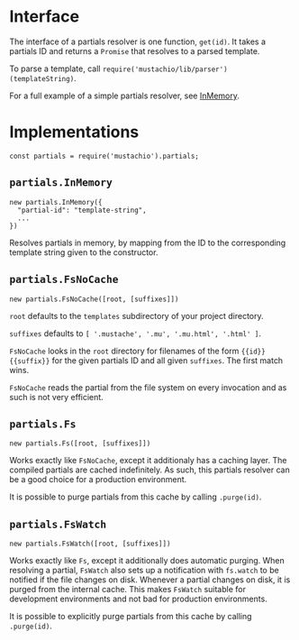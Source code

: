 Interface
=========
The interface of a partials resolver is one function, `get(id)`. It takes a
partials ID and returns a `Promise` that resolves to a parsed template.

To parse a template, call `require('mustachio/lib/parser')(templateString)`.

For a full example of a simple partials resolver, see [InMemory][InMemory].

[InMemory]: https://github.com/maghoff/mustachio/blob/master/lib/partials/in-memory.js

Implementations
===============
    const partials = require('mustachio').partials;

`partials.InMemory`
-------------------
    new partials.InMemory({
      "partial-id": "template-string",
      ...
    })

Resolves partials in memory, by mapping from the ID to the corresponding
template string given to the constructor.

`partials.FsNoCache`
--------------------
    new partials.FsNoCache([root, [suffixes]])

`root` defaults to the `templates` subdirectory of your project directory.

`suffixes` defaults to `[ '.mustache', '.mu', '.mu.html', '.html' ]`.

`FsNoCache` looks in the `root` directory for filenames of the form
`{{id}}{{suffix}}` for the given partials ID and all given `suffixes`. The
first match wins.

`FsNoCache` reads the partial from the file system on every invocation and as
such is not very efficient.

`partials.Fs`
-------------
    new partials.Fs([root, [suffixes]])

Works exactly like `FsNoCache`, except it additionaly has a caching layer. The
compiled partials are cached indefinitely. As such, this partials resolver can
be a good choice for a production environment.

It is possible to purge partials from this cache by calling `.purge(id)`.

`partials.FsWatch`
------------------
    new partials.FsWatch([root, [suffixes]])

Works exactly like `Fs`, except it additionally does automatic purging. When
resolving a partial, `FsWatch` also sets up a notification with `fs.watch` to
be notified if the file changes on disk. Whenever a partial changes on disk, it
is purged from the internal cache. This makes `FsWatch` suitable for
development environments and not bad for production environments.

It is possible to explicitly purge partials from this cache by calling
`.purge(id)`.
